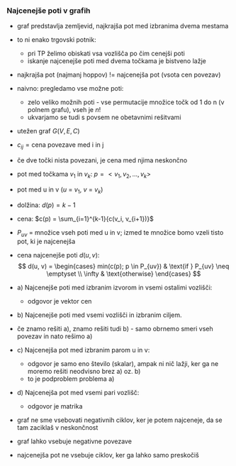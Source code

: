 ### Najcenejše poti v grafih

- graf predstavlja zemljevid, najkrajša pot med izbranima dvema mestama
- to ni enako trgovski potnik:
	- pri TP želimo obiskati vsa vozlišča po čim cenejši poti
	- iskanje najcenejše poti med dvema točkama je bistveno lažje
- najkrajša pot (najmanj hoppov) != najcenejša pot (vsota cen povezav)

- naivno: pregledamo vse možne poti:
	- zelo veliko možnih poti - vse permutacije množice točk od 1 do n (v polnem grafu), vseh je $n!$
	- ukvarjamo se tudi s povsem ne obetavnimi rešitvami

- utežen graf $G(V,E,C)$
- $c_{ij} = \text{cena povezave med i in j}$
- če dve točki nista povezani, je cena med njima neskončno
- pot med točkama $v_1$ in $v_k$: $p = <v_1, v_2, ... , v_k>$
- pot med u in v ($u$ = $v_1$, $v$ = $v_k$)
- dolžina: $d(p) = k-1$
- cena: $c(p) = \sum_{i=1}^{k-1}{c(v_i, v_{i+1})}$
- $P_{uv}$ = množice vseh poti med u in v; izmed te množice bomo vzeli tisto pot, ki je najcenejša
- cena najcenejše poti $d(u,v$):
$$
d(u, v) = 
\begin{cases}  
min(c(p); p \in P_{uv}) & \text{if } P_{uv} \neq \emptyset \\  
\infty & \text{otherwise}  
\end{cases}
$$

- a) Najcenejše poti med izbranim izvorom in vsemi ostalimi vozlišči:
	- odgovor je vektor cen
- b) Najcenejše poti med vsemi vozlišči in izbranim ciljem.
- če znamo rešiti a), znamo rešiti tudi b) - samo obrnemo smeri vseh povezav in nato rešimo a)
- c) Najcenejša pot med izbranim parom u in v:
	- odgovor je samo eno število (skalar), ampak ni nič lažji, ker ga ne moremo rešiti neodvisno brez a) oz. b)
	- to je podproblem problema a)
- d) Najcenejša pot med vsemi pari vozlišč:
	- odgovor je matrika

- graf ne sme vsebovati negativnih ciklov, ker je potem najceneje, da se tam zaciklaš v neskončnost
- graf lahko vsebuje negativne povezave
- najcenejša pot ne vsebuje ciklov, ker ga lahko samo preskočiš